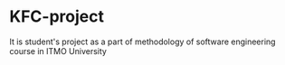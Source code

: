 # KFC-project
It is student's project as a part of methodology of software engineering course in ITMO University
